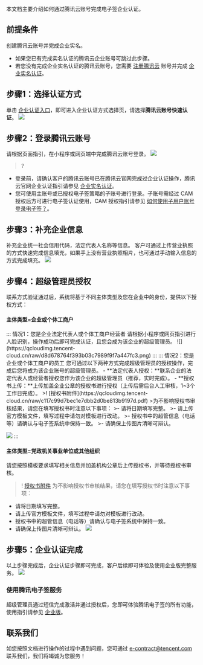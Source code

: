 本文档主要介绍如何通过腾讯云账号完成电子签企业认证。

## 前提条件
创建腾讯云账号并完成企业实名。
- 如果您已有完成实名认证的腾讯云企业账号可跳过此步骤。
- 若您没有完成企业实名认证的腾讯云账号，您需要 [注册腾讯云](https://cloud.tencent.com/document/product/378/17985) 账号并完成 [企业实名认证](https://cloud.tencent.com/document/product/378/10496)。

## 步骤1：选择认证方式
单击 [企业认证入口](https://ess.tencent.cn/company-register)，即可进入企业认证方式选择页，请选择**腾讯云账号快速认证**。
![](https://qcloudimg.tencent-cloud.cn/raw/15c855ae0ca3cb43c2d684661820e9f9.png)


## 步骤2：登录腾讯云账号
请根据页面指引，在小程序或网页端中完成腾讯云账号登录。
![](https://qcloudimg.tencent-cloud.cn/raw/da6259c8eea09f351d818b3511f1f9e5.png)
>?
- 登录前，请确认客户的腾讯云账号已在腾讯云官网完成过企业认证操作，腾讯云官网企业认证指引请参见 [企业实名认证](https://cloud.tencent.com/document/product/378/56515)。
- 您可使用主账号或已授权电子签策略的子账号进行登录。子账号需经过 CAM 授权后方可进行电子签认证使用，CAM 授权指引请参见 [如何使用子用户账号登录电子签？](https://cloud.tencent.com/document/product/1323/58484#Q13)。

## 步骤3：补充企业信息
补充企业统一社会信用代码，法定代表人名称等信息。
客户可通过上传营业执照的方式快速完成信息填充，如果手上没有营业执照相片，也可通过手动输入信息的方式完成填充。
![](https://qcloudimg.tencent-cloud.cn/raw/1b75b60e74740c95af0cdb214faef0d9.png)

## 步骤4：超级管理员授权
联系方式验证通过后，系统将基于不同主体类型及您在企业中的身份，提供以下授权方式：
#### 主体类型=企业或个体工商户
<dx-tabs>
::: 情况1：您是企业法定代表人或个体工商户经营者
请根据小程序或网页指引进行人脸识别，操作成功后即可完成认证，且您会成为该企业的超级管理员。
![](https://qcloudimg.tencent-cloud.cn/raw/d8d678764f393b03c7989f9f7a447fc3.png)
:::
::: 情况2：您是企业或个体工商户的员工
您可通过以下两种方式完成超级管理员的授权操作，完成后您将成为该企业账号的超级管理员。
- **法定代表人授权：**联系企业的法定代表人或经营者授权您作为该企业的超级管理员（推荐，实时完成）。
- **授权书上传：**上传加盖企业公章的授权书进行授权（上传后需后台人工审核，1~3个工作日完成）。
>! [授权书附件](https://qcloudimg.tencent-cloud.cn/raw/c117c99d7bec1e7dbb2d0be813b9197d.pdf)
>为不影响授权书审核结果，请您在填写授权书时注意以下事项：
>- 请将日期填写完整。
>- 请上传官方模板文件，填写过程中请勿对模板进行改动。
>- 授权书中的超管信息（电话等）请确认与电子签系统中保持一致。
>- 请确保上传图片清晰可辩认。

![](https://qcloudimg.tencent-cloud.cn/raw/fa34a3ec951fcb35b9128158e596deb6.png)
:::
</dx-tabs>

#### 主体类型=党政机关事业单位或其他组织
请您按照模板要求填写相关信息并加盖机构公章后上传授权书，并等待授权书审核。
>! [授权书附件](https://qcloudimg.tencent-cloud.cn/raw/2918f0c7e6f6bb1b5e48fddba80d3eb2.pdf)
为不影响授权书审核结果，请您在填写授权书时注意以下事项：
- 请将日期填写完整。
- 请上传官方模板文件，填写过程中请勿对模板进行改动。
- 授权书中的超管信息（电话等）请确认与电子签系统中保持一致。
- 请确保上传图片清晰可辩认。
![](https://qcloudimg.tencent-cloud.cn/raw/8cef9df4e39c1f409760cbd05fd72b97.png)


## 步骤5：企业认证完成
以上步骤完成后，企业认证步骤即可完成，客户后续即可体验及使用企业版完整服务。
![](https://qcloudimg.tencent-cloud.cn/raw/170f0a3924e39d2090fc07a8fe3c8b97.png)

### 使用腾讯电子签服务
超级管理员通过短信完成激活并通过授权后，您即可体验腾讯电子签的所有功能，使用指引请参见 [企业版](https://cloud.tencent.com/document/product/1323/92855)。

## 联系我们
如您按照文档进行操作的过程中遇到问题，您可通过 e-contract@tencent.com 联系我们，我们将竭诚为您服务！
